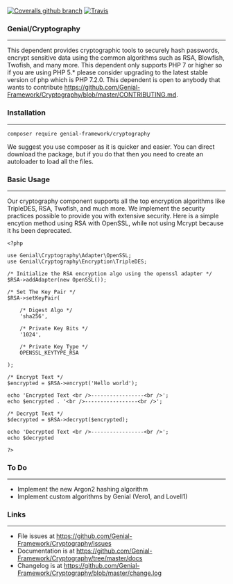 [![Coveralls github branch](https://img.shields.io/coveralls/github/Genial-Framework/Cryptography/master.svg?style=flat-square)](https://coveralls.io/github/Genial-Framework/Cryptography?branch=master) [![Travis](https://img.shields.io/travis/Genial-Framework/Cryptography.svg?style=flat-square)](https://travis-ci.org/Genial-Framework/Cryptography) 

### Genial/Cryptography

-------
This dependent provides cryptographic tools to securely hash passwords, encrypt sensitive data using the common algorithms such as RSA, Blowfish, Twofish, and many more. This dependent only supports PHP 7 or higher so if you are using PHP 5.* please consider upgrading to the latest stable version of php which is PHP 7.2.0. This dependent is open to anybody that wants to contribute <https://github.com/Genial-Framework/Cryptography/blob/master/CONTRIBUTING.md>.

### Installation

-------
```
composer require genial-framework/cryptography
```

We suggest you use composer as it is quicker and easier. You can direct download the package, but if you do that then you need to create an autoloader to load all the files.

### Basic Usage

-------

Our cryptography component supports all the top encryption algorithms like TripleDES, RSA, Twofish, and much more. We implement the security practices possible to provide you with extensive security. Here is a simple encytion method using RSA with OpenSSL, while not using Mcrypt because it hs been deprecated.

    <?php

    use Genial\Cryptography\Adapter\OpenSSL;
    use Genial\Cryptography\Encryption\TripleDES;

    /* Initialize the RSA encryption algo using the openssl adapter */
    $RSA->addAdapter(new OpenSSL());

    /* Set The Key Pair */
    $RSA->setKeyPair(

        /* Digest Algo */
        'sha256',
    
        /* Private Key Bits */
        '1024',
    
        /* Private Key Type */
        OPENSSL_KEYTYPE_RSA
    
    );

    /* Encrypt Text */
    $encrypted = $RSA->encrypt('Hello world');

    echo 'Encrypted Text <br />-----------------<br />';
    echo $encrypted . '<br />-----------------<br />';

    /* Decrypt Text */
    $decrypted = $RSA->decrypt($encrypted);

    echo 'Decrypted Text <br />-----------------<br />';
    echo $decrypted
    
    ?>

### To Do

-------
- Implement the new Argon2 hashing algorithm
- Implement custom algorithms by Genial (Vero1, and Lovell1)

### Links

-------
- File issues at https://github.com/Genial-Framework/Cryptography/issues
- Documentation is at https://github.com/Genial-Framework/Cryptography/tree/master/docs
- Changelog is at https://github.com/Genial-Framework/Cryptography/blob/master/change.log
